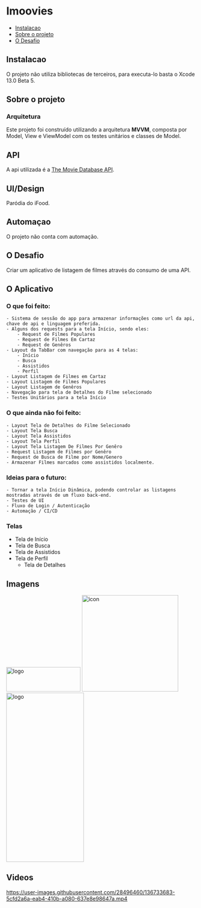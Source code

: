 # Imoovies

* [Instalacao](#instalacao)
* [Sobre o projeto](#sobre-o-projeto)
* [O Desafio](#o-desafio)

## Instalacao
O projeto não utiliza bibliotecas de terceiros, para executa-lo basta o Xcode 13.0 Beta 5.

## Sobre o projeto

### Arquitetura
Este projeto foi construído utilizando a arquitetura **MVVM**, composta por Model, View e ViewModel com os testes unitários e classes de Model.

## API
A api utilizada é a [The Movie Database API](https://developers.themoviedb.org/3).

## UI/Design
Paródia do iFood.

## Automaçao
O projeto não conta com automação.

## O Desafio
Criar um aplicativo de listagem de filmes através do consumo de uma API.

## O Aplicativo
### O que foi feito:
    - Sistema de sessão do app para armazenar informações como url da api, chave de api e linguagem preferida.
    - Alguns dos requests para a tela Início, sendo eles:
        - Request de Filmes Populares
        - Request de Filmes Em Cartaz
        - Request de Genêros
    - Layout da TabBar com navegação para as 4 telas:
        - Início
        - Busca
        - Assistidos
        - Perfil
    - Layout Listagem de Filmes em Cartaz
    - Layout Listagem de Filmes Populares
    - Layout Listagem de Genêros
    - Navegação para tela de Detalhes do Filme selecionado
    - Testes Unitários para a tela Início

### O que ainda não foi feito:
    - Layout Tela de Detalhes do Filme Selecionado
    - Layout Tela Busca
    - Layout Tela Assistidos
    - Layout Tela Perfil
    - Layout Tela Listagem De Filmes Por Genêro
    - Request Listagem de Filmes por Genêro
    - Request de Busca de Filme por Nome/Genero
    - Armazenar Filmes marcados como assistidos localmente.
    
    
### Ideias para o futuro:
    - Tornar a tela Início Dinâmica, podendo controlar as listagens mostradas através de um fluxo back-end.
    - Testes de UI
    - Fluxo de Login / Autenticação
    - Automação / CI/CD
    
### Telas

- Tela de Início
- Tela de Busca
- Tela de Assistidos
- Tela de Perfil
    - Tela de Detalhes

## Imagens
<img src="https://user-images.githubusercontent.com/28496460/136729811-2bbaf483-989a-4e5a-90c6-86e1507f123d.png" alt="logo" width="197" height="65">
<img src="https://user-images.githubusercontent.com/28496460/136729847-3e2ba0aa-a349-4357-8a40-971feb5c78a4.png" alt="icon" width="256" height="256">
<img src="https://user-images.githubusercontent.com/28496460/136730491-a9504673-5f9e-4ea5-82e8-2cf8d80b3d9e.png" alt="logo" width="206" height="449">

## Videos
https://user-images.githubusercontent.com/28496460/136733683-5cfd2a6a-eab4-410b-a080-637e8e98647a.mp4


